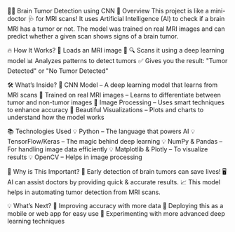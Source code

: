 🧠✨ Brain Tumor Detection using CNN
🌟 Overview
This project is like a mini-doctor 🩺 for MRI scans! It uses Artificial Intelligence (AI) to check if a brain MRI has a tumor or not. The model was trained on real MRI images and can predict whether a given scan shows signs of a brain tumor.

🔥 How It Works?
🚀 Loads an MRI image 🏥
🔍 Scans it using a deep learning model
📊 Analyzes patterns to detect tumors
✅ Gives you the result: "Tumor Detected" or "No Tumor Detected"

🛠️ What’s Inside?
🔹 CNN Model – A deep learning model that learns from MRI scans
🔹 Trained on real MRI images – Learns to differentiate between tumor and non-tumor images
🔹 Image Processing – Uses smart techniques to enhance accuracy
🔹 Beautiful Visualizations – Plots and charts to understand how the model works

📚 Technologies Used
💡 Python – The language that powers AI
💡 TensorFlow/Keras – The magic behind deep learning
💡 NumPy & Pandas – For handling image data efficiently
💡 Matplotlib & Plotly – To visualize results
💡 OpenCV – Helps in image processing

🎯 Why is This Important?
🔬 Early detection of brain tumors can save lives!
🖥️ AI can assist doctors by providing quick & accurate results.
📈 This model helps in automating tumor detection from MRI scans.

💡 What’s Next?
🚀 Improving accuracy with more data
📱 Deploying this as a mobile or web app for easy use
🔬 Experimenting with more advanced deep learning techniques
